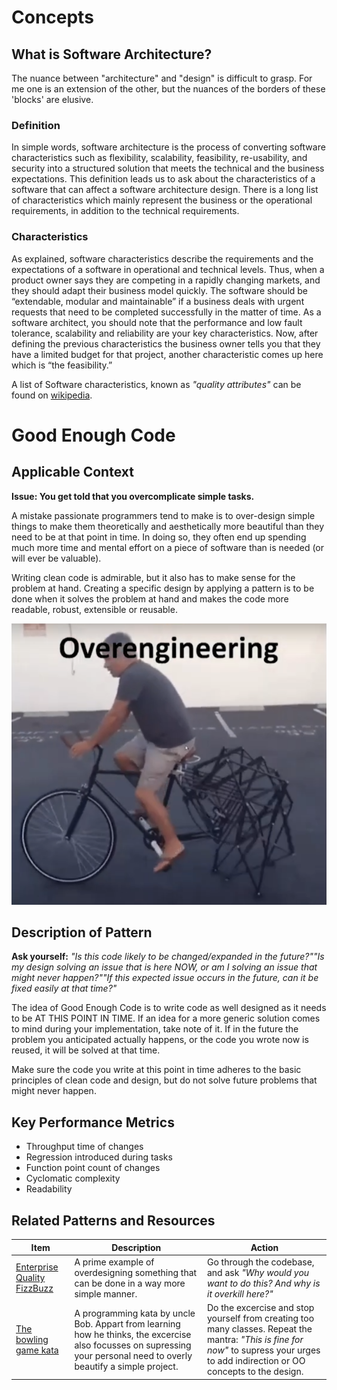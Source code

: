# Concepts

## What is Software Architecture?

The nuance between "architecture" and "design" is difficult to grasp.
For me one is an extension of the other, but the nuances of the borders of these 'blocks' are elusive.

### Definition

In simple words, software architecture is the process of converting software characteristics such as flexibility, scalability, feasibility, re-usability, and security into a structured solution that meets the technical and the business expectations. This definition leads us to ask about the characteristics of a software that can affect a software architecture design. There is a long list of characteristics which mainly represent the business or the operational requirements, in addition to the technical requirements.

### Characteristics

As explained, software characteristics describe the requirements and the expectations of a software in operational and technical levels. Thus, when a product owner says they are competing in a rapidly changing markets, and they should adapt their business model quickly. The software should be “extendable, modular and maintainable” if a business deals with urgent requests that need to be completed successfully in the matter of time. As a software architect, you should note that the performance and low fault tolerance, scalability and reliability are your key characteristics. Now, after defining the previous characteristics the business owner tells you that they have a limited budget for that project, another characteristic comes up here which is “the feasibility.”

A list of Software characteristics, known as _"quality attributes"_ can be found on [wikipedia](https://en.wikipedia.org/wiki/List_of_system_quality_attributes).




# Good Enough Code

## Applicable Context

**Issue: You get told that you overcomplicate simple tasks.**

A mistake passionate programmers tend to make is to over-design simple things to make them theoretically and aesthetically more beautiful than they need to be at that point in time.
In doing so, they often end up spending much more time and mental effort on a piece of software than is needed (or will ever be valuable).

Writing clean code is admirable, but it also has to make sense for the problem at hand.
Creating a specific design by applying a pattern is to be done when it solves the problem at hand and makes the code more readable, robust, extensible or reusable.

![Sometimes it is okay to keep it simple](./overdesign.png)

## Description of Pattern

**Ask yourself:** _"Is this code likely to be changed/expanded in the future?""Is my design solving an issue that is here NOW, or am I solving an issue that might never happen?""If this expected issue occurs in the future, can it be fixed easily at that time?"_

The idea of Good Enough Code is to write code as well designed as it needs to be AT THIS POINT IN TIME.
If an idea for a more generic solution comes to mind during your implementation, take note of it.
If in the future the problem you anticipated actually happens, or the code you wrote now is reused, it will be solved at that time.

Make sure the code you write at this point in time adheres to the basic principles of clean code and design, but do not solve future problems that might never happen.

## Key Performance Metrics

- Throughput time of changes
- Regression introduced during tasks
- Function point count of changes
- Cyclomatic complexity
- Readability

## Related Patterns and Resources

| Item | Description | Action |
|---|---|---|
| [Enterprise Quality FizzBuzz](https://github.com/EnterpriseQualityCoding/FizzBuzzEnterpriseEdition)| A prime example of overdesigning something that can be done in a way more simple manner.| Go through the codebase, and ask _"Why would you want to do this? And why is it overkill here?"_ |
| [The bowling game kata](http://www.butunclebob.com/ArticleS.UncleBob.TheBowlingGameKata) | A programming kata by uncle Bob. Appart from learning how he thinks, the excercise also focusses on supressing your personal need to overly beautify a simple project. | Do the excercise and stop yourself from creating too many classes. Repeat the mantra: _"This is fine for now"_ to supress your urges to add indirection or OO concepts to the design. |
